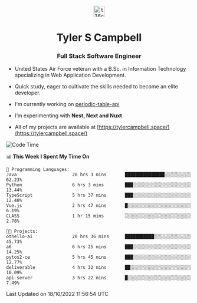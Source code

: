 <p align="center">
<a href="https://www.linkedin.com/in/t36campbell" target="blank"><img align="center" src="https://ik.imagekit.io/t36campbell/Portfolio/linkedin.png.original_m8bbGgPh6.png" alt="t36campbell" height="30" width="30" /></a>
</p>
<h1 align="center">Tyler S Campbell</h1>
<h3 align="center">Full Stack Software Engineer</h3>

* United States Air Force veteran with a B.Sc. in Information Technology specializing in Web Application Development. 

* Quick study, eager to cultivate the skills needed to become an elite developer.

* I’m currently working on [periodic-table-api](https://github.com/t36campbell/periodic-table-api)

* I’m experimenting with **Nest, Next and Nuxt**

* All of my projects are available at [https://tylercampbell.space/](https://tylercampbell.space/)

<!--START_SECTION:waka-->
![Code Time](http://img.shields.io/badge/Code%20Time-1%2C921%20hrs%2018%20mins-blue)

📊 **This Week I Spent My Time On** 

```text
💬 Programming Languages: 
Java                     28 hrs 3 mins       ███████████████░░░░░░░░░░   62.23% 
Python                   6 hrs 3 mins        ███░░░░░░░░░░░░░░░░░░░░░░   13.44% 
TypeScript               5 hrs 37 mins       ███░░░░░░░░░░░░░░░░░░░░░░   12.48% 
Vue.js                   2 hrs 47 mins       █░░░░░░░░░░░░░░░░░░░░░░░░   6.19% 
CLASS                    1 hr 15 mins        ░░░░░░░░░░░░░░░░░░░░░░░░░   2.78%

🐱‍💻 Projects: 
othello-ai               20 hrs 36 mins      ███████████░░░░░░░░░░░░░░   45.73% 
a6                       6 hrs 25 mins       ███░░░░░░░░░░░░░░░░░░░░░░   14.25% 
pytos2-ce                5 hrs 45 mins       ███░░░░░░░░░░░░░░░░░░░░░░   12.77% 
deliverable              4 hrs 32 mins       ██░░░░░░░░░░░░░░░░░░░░░░░   10.09% 
api-server               3 hrs 22 mins       █░░░░░░░░░░░░░░░░░░░░░░░░   7.49%

```


 Last Updated on 18/10/2022 11:56:54 UTC
<!--END_SECTION:waka-->
